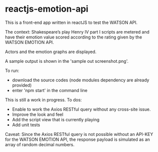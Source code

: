 # reactjs-emotion-api

This is a front-end app written in reactJS to test the WATSON API.

The context: Shakespeare’s play Henry IV part I scripts are metered and have their emotion value scored according to the rating given by the WATSON EMOTION API.

Actors and the emotion graphs are displayed.

A sample output is shown in the 'sample out screenshot.png'.

To run: 
  - download the source codes (node modules dependency are already provided)
  - enter 'npm start' in the command line


This is still a work in progress.
To dos:
  - Enable to work the Axios RESTful query without any cross-site issue.
  - Improve the look and feel
  - Add the script view that is currently playing
  - Add unit tests

Caveat:
   Since the Axios RESTful query is not possible without an API-KEY for the WATSON EMOTION API, the response payload is simulated as an array of random decimal numbers.
   
   
